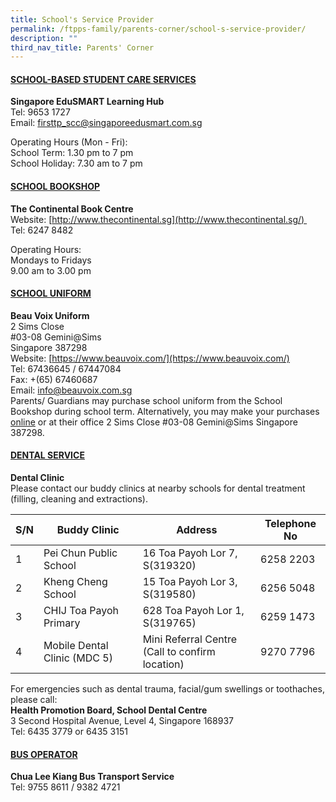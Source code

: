 ```yaml
---
title: School's Service Provider
permalink: /ftpps-family/parents-corner/school-s-service-provider/
description: ""
third_nav_title: Parents' Corner
---
```

<h4><u>SCHOOL-BASED STUDENT CARE SERVICES</u></h4>

**Singapore EduSMART Learning Hub** 
<br>
Tel: 9653 1727 
<br>
Email: [firsttp_scc@singaporeedusmart.com.sg](mailto:firsttp_scc@singaporeedusmart.com.sg)  

Operating Hours (Mon - Fri): 
<br>
School Term: 1.30 pm to 7 pm
<br>
School Holiday: 7.30 am to 7 pm

<h4><u>SCHOOL BOOKSHOP</u></h4>

**The Continental Book Centre**
<br>
Website: [http://www.thecontinental.sg](http://www.thecontinental.sg/) 
<br>
Tel: 6247 8482 

Operating Hours: 
<br>
Mondays to Fridays
<br>
9.00 am to 3.00 pm

<h4><u>SCHOOL UNIFORM</u></h4>

**Beau Voix Uniform**
<br>
2 Sims Close 
<br>
#03-08 Gemini@Sims
<br>
Singapore 387298 
<br>
Website: [https://www.beauvoix.com/](https://www.beauvoix.com/)
<br>
Tel: 67436645 / 67447084
<br>
Fax: +(65) 67460687
<br>
Email: [info@beauvoix.com.sg](mailto:info@beauvoix.com.sg)
<br>
Parents/ Guardians may purchase school uniform from the School Bookshop during school term. Alternatively, you may make your purchases [online](https://www.beauvoix.com.sg) or at their office 2 Sims Close #03-08 Gemini@Sims Singapore 387298.

  

<h4><u>DENTAL SERVICE</u></h4>

**Dental Clinic** 
<br>
Please contact our buddy clinics at nearby schools for dental treatment (filling, cleaning and extractions). 

| S/N | Buddy Clinic | Address | Telephone No |
|---|---|---|---|
| 1 | Pei Chun Public School | 16 Toa Payoh Lor 7, S(319320) | 6258 2203 |
| 2 | Kheng Cheng School | 15 Toa Payoh Lor 3, S(319580) | 6256 5048 |
| 3 | CHIJ Toa Payoh Primary | 628 Toa Payoh Lor 1, S(319765) | 6259 1473 |
| 4 | Mobile Dental Clinic (MDC 5) | Mini Referral Centre<br>(Call to confirm location) | 9270 7796 |

For emergencies such as dental trauma, facial/gum swellings or toothaches, please call:
<br>
**Health Promotion Board, School Dental Centre**
<br>
3 Second Hospital Avenue, Level 4, Singapore 168937
<br>
Tel: 6435 3779 or 6435 3151

<h4><u>BUS OPERATOR</u></h4>

**Chua Lee Kiang Bus Transport Service**
<br>
Tel: 9755 8611 / 9382 4721